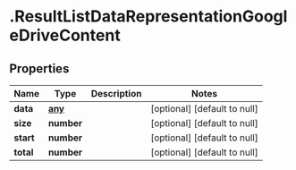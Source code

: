 # .ResultListDataRepresentationGoogleDriveContent

## Properties
Name | Type | Description | Notes
------------ | ------------- | ------------- | -------------
**data** | [**any**](GoogleDriveContent.md) |  | [optional] [default to null]
**size** | **number** |  | [optional] [default to null]
**start** | **number** |  | [optional] [default to null]
**total** | **number** |  | [optional] [default to null]


